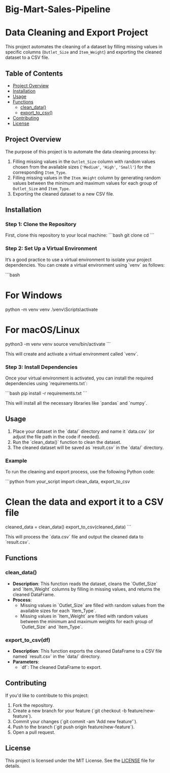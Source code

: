 # Big-Mart-Sales-Pipeline


# Data Cleaning and Export Project

This project automates the cleaning of a dataset by filling missing values in specific columns (`Outlet_Size` and `Item_Weight`) and exporting the cleaned dataset to a CSV file.

## Table of Contents
- [Project Overview](#project-overview)
- [Installation](#installation)
- [Usage](#usage)
- [Functions](#functions)
  - [clean_data()](#clean_data)
  - [export_to_csv()](#export_to_csv)
- [Contributing](#contributing)
- [License](#license)

## Project Overview

The purpose of this project is to automate the data cleaning process by:
1. Filling missing values in the `Outlet_Size` column with random values chosen from the available sizes (`'Medium'`, `'High'`, `'Small'`) for the corresponding `Item_Type`.
2. Filling missing values in the `Item_Weight` column by generating random values between the minimum and maximum values for each group of `Outlet_Size` and `Item_Type`.
3. Exporting the cleaned dataset to a new CSV file.

## Installation

### Step 1: Clone the Repository

First, clone this repository to your local machine:
\`\`\`bash
git clone <repository-url>
cd <repository-directory>
\`\`\`

### Step 2: Set Up a Virtual Environment

It’s a good practice to use a virtual environment to isolate your project dependencies. You can create a virtual environment using \`venv\` as follows:

\`\`\`bash
# For Windows
python -m venv venv
.\venv\Scripts\activate

# For macOS/Linux
python3 -m venv venv
source venv/bin/activate
\`\`\`

This will create and activate a virtual environment called \`venv\`.

### Step 3: Install Dependencies

Once your virtual environment is activated, you can install the required dependencies using \`requirements.txt\`:

\`\`\`bash
pip install -r requirements.txt
\`\`\`

This will install all the necessary libraries like \`pandas\` and \`numpy\`.

## Usage

1. Place your dataset in the \`data/\` directory and name it \`data.csv\` (or adjust the file path in the code if needed).
2. Run the \`clean_data()\` function to clean the dataset.
3. The cleaned dataset will be saved as \`result.csv\` in the \`data/\` directory.

### Example

To run the cleaning and export process, use the following Python code:

\`\`\`python
from your_script import clean_data, export_to_csv

# Clean the data and export it to a CSV file
cleaned_data = clean_data()
export_to_csv(cleaned_data)
\`\`\`

This will process the \`data.csv\` file and output the cleaned data to \`result.csv\`.

## Functions

### clean_data()

- **Description**: This function reads the dataset, cleans the \`Outlet_Size\` and \`Item_Weight\` columns by filling in missing values, and returns the cleaned DataFrame.
- **Process**:
  - Missing values in \`Outlet_Size\` are filled with random values from the available sizes for each \`Item_Type\`.
  - Missing values in \`Item_Weight\` are filled with random values between the minimum and maximum weights for each group of \`Outlet_Size\` and \`Item_Type\`.

### export_to_csv(df)

- **Description**: This function exports the cleaned DataFrame to a CSV file named \`result.csv\` in the \`data/\` directory.
- **Parameters**:
  - \`df\`: The cleaned DataFrame to export.

## Contributing

If you'd like to contribute to this project:
1. Fork the repository.
2. Create a new branch for your feature (\`git checkout -b feature/new-feature\`).
3. Commit your changes (\`git commit -am 'Add new feature'\`).
4. Push to the branch (\`git push origin feature/new-feature\`).
5. Open a pull request.

## License

This project is licensed under the MIT License. See the [LICENSE](LICENSE) file for details.
